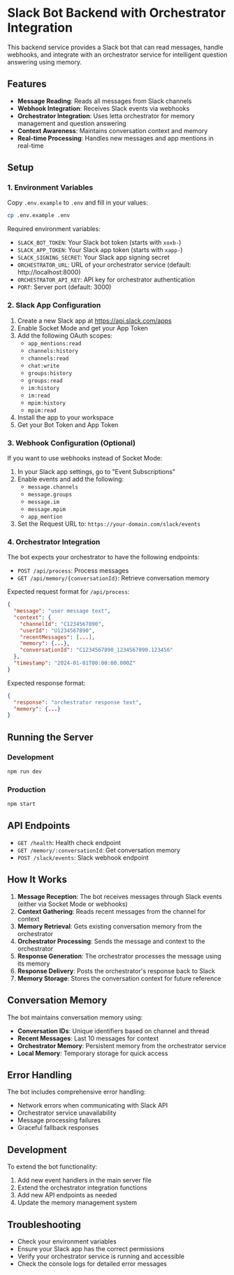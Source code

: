 # Slack Bot Backend with Orchestrator Integration

This backend service provides a Slack bot that can read messages, handle webhooks, and integrate with an orchestrator service for intelligent question answering using memory.

## Features

- **Message Reading**: Reads all messages from Slack channels
- **Webhook Integration**: Receives Slack events via webhooks
- **Orchestrator Integration**: Uses letta orchestrator for memory management and question answering
- **Context Awareness**: Maintains conversation context and memory
- **Real-time Processing**: Handles new messages and app mentions in real-time

## Setup

### 1. Environment Variables

Copy `.env.example` to `.env` and fill in your values:

```bash
cp .env.example .env
```

Required environment variables:
- `SLACK_BOT_TOKEN`: Your Slack bot token (starts with `xoxb-`)
- `SLACK_APP_TOKEN`: Your Slack app token (starts with `xapp-`)
- `SLACK_SIGNING_SECRET`: Your Slack app signing secret
- `ORCHESTRATOR_URL`: URL of your orchestrator service (default: http://localhost:8000)
- `ORCHESTRATOR_API_KEY`: API key for orchestrator authentication
- `PORT`: Server port (default: 3000)

### 2. Slack App Configuration

1. Create a new Slack app at https://api.slack.com/apps
2. Enable Socket Mode and get your App Token
3. Add the following OAuth scopes:
   - `app_mentions:read`
   - `channels:history`
   - `channels:read`
   - `chat:write`
   - `groups:history`
   - `groups:read`
   - `im:history`
   - `im:read`
   - `mpim:history`
   - `mpim:read`
4. Install the app to your workspace
5. Get your Bot Token and App Token

### 3. Webhook Configuration (Optional)

If you want to use webhooks instead of Socket Mode:

1. In your Slack app settings, go to "Event Subscriptions"
2. Enable events and add the following:
   - `message.channels`
   - `message.groups`
   - `message.im`
   - `message.mpim`
   - `app_mention`
3. Set the Request URL to: `https://your-domain.com/slack/events`

### 4. Orchestrator Integration

The bot expects your orchestrator to have the following endpoints:

- `POST /api/process`: Process messages
- `GET /api/memory/{conversationId}`: Retrieve conversation memory

Expected request format for `/api/process`:
```json
{
  "message": "user message text",
  "context": {
    "channelId": "C1234567890",
    "userId": "U1234567890",
    "recentMessages": [...],
    "memory": {...},
    "conversationId": "C1234567890_1234567890.123456"
  },
  "timestamp": "2024-01-01T00:00:00.000Z"
}
```

Expected response format:
```json
{
  "response": "orchestrator response text",
  "memory": {...}
}
```

## Running the Server

### Development
```bash
npm run dev
```

### Production
```bash
npm start
```

## API Endpoints

- `GET /health`: Health check endpoint
- `GET /memory/:conversationId`: Get conversation memory
- `POST /slack/events`: Slack webhook endpoint

## How It Works

1. **Message Reception**: The bot receives messages through Slack events (either via Socket Mode or webhooks)
2. **Context Gathering**: Reads recent messages from the channel for context
3. **Memory Retrieval**: Gets existing conversation memory from the orchestrator
4. **Orchestrator Processing**: Sends the message and context to the orchestrator
5. **Response Generation**: The orchestrator processes the message using its memory
6. **Response Delivery**: Posts the orchestrator's response back to Slack
7. **Memory Storage**: Stores the conversation context for future reference

## Conversation Memory

The bot maintains conversation memory using:
- **Conversation IDs**: Unique identifiers based on channel and thread
- **Recent Messages**: Last 10 messages for context
- **Orchestrator Memory**: Persistent memory from the orchestrator service
- **Local Memory**: Temporary storage for quick access

## Error Handling

The bot includes comprehensive error handling:
- Network errors when communicating with Slack API
- Orchestrator service unavailability
- Message processing failures
- Graceful fallback responses

## Development

To extend the bot functionality:

1. Add new event handlers in the main server file
2. Extend the orchestrator integration functions
3. Add new API endpoints as needed
4. Update the memory management system

## Troubleshooting

- Check your environment variables
- Ensure your Slack app has the correct permissions
- Verify your orchestrator service is running and accessible
- Check the console logs for detailed error messages
